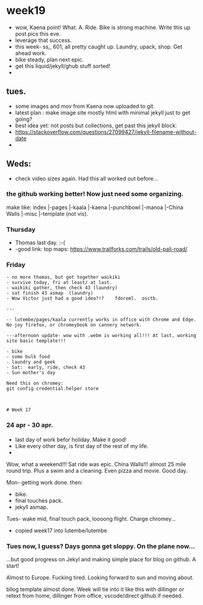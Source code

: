 # week19  

- wow, Kaena point!  What. A.  Ride.  Bike is strong machine.  Write this up post pics this eve.  
- leverage that success.  
- this week- ss,, 601, all pretty caught up.  Laundry, upack, shop.  Get ahead work.  
- bike steady, plan next epic.   
- get this liquid/jekyll/ghub stuff sorted!  
- 

## tues.  
- some images and mov from Kaena now uploaded to git.  
- latest plan :  make image site mostly html with minimal jekyll just to get going?  
- best idea yet:  not posts but collections, get past this jekyll block:  
-   https://stackoverflow.com/questions/27099427/jekyll-filename-without-date
-   
## Weds:  
- check video sizes again.  Had this all worked out before...

### the github working better!  Now just need some organizing.  
make like:
index
|-pages
    |-kaala
    |-kaena
    |-punchbowl
    |-manoa
    |-China Walls
    |-misc
     |-template (not vis).  

### Thursday 

- Thomas last day.  :-(  
- -good link:  top maps:  https://www.trailforks.com/trails/old-pali-road/

### Friday    

    - no more thomas, but get together waikiki
    - survive today, fri at least/ at last.
    - waikiki gather, then check 43 (laundry)
    - sat finish 43 asmap  (laundry)
    - Wow Victor just had a good idea?!?    fdoroml.  osctb.  
    
    ---
    
    -- lutembe/pages/kaala currently works in office with Chrome and Edge.   No joy firefox, or chromeybook on cannery network.  
    
    ---afternoon update- wow with .webm is working all!!! At last, working site basic template!!!
    
    - bike
    - some bulk food
    - laundry and geek
    - Sat:  early, ride, check 43  
    - Sun mother's day  
    
    Need this on chromey:  
    git config credential.helper store


    
    # Week 17
### 24 apr - 30 apr.  

####  
- last day of work befor holiday.  Make it good!
- Like every other day, is first day of the rest of my life.  
- 
Wow, what a weekend!!! Sat ride was epic.  China Walls!!!  almost 25 mile round trip.  Plus a swim and a cleaning.  Even pizza and movie.  Good day.  

Mon- getting work done.  then:
- bike.
- final touches pack.
- jekyll asmap.  

Tues- wake mid, final touch pack, loooong flight.  Charge chromey...

* copied week17 into lutembe/lutembe

### Tues now, I guess?  Days gonna get sloppy. On the plane now...

...but good progress on Jekyl and making simple place for blog on github.  A start!  

Almost to Europe.  Fucking tired.  Looking forward to sun and moving about.  

bllog template almost done.  Week will tie into it like this with dillinger or retext from home, dillinger from office, vscode/direct github if needed.
    
    
    

